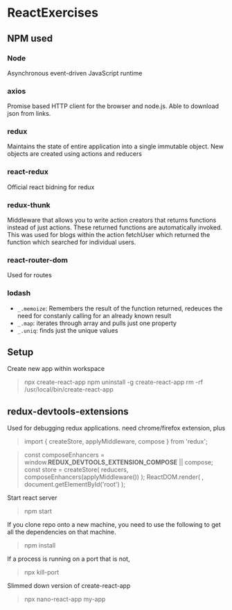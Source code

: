 # ReactExercises 

## NPM used

### Node
Asynchronous event-driven JavaScript runtime

### axios
Promise based HTTP client for the browser and node.js. Able to download json from links.

### redux
Maintains the state of entire application into a single immutable object. New objects are created using actions and reducers

### react-redux
Official react bidning for redux

### redux-thunk
Middleware that allows you to write action creators that returns functions instead of just actions. These returned functions are automatically invoked. This was used for blogs within the action fetchUser which returned the function which searched for individual users. 

### react-router-dom
Used for routes

### lodash 
* ``_.memoize``: Remembers the result of the function returned, redeuces the need for constanly calling for an already known result
* ``_.map``: iterates through array and pulls just one property
* ``_.uniq``: finds just the unique values


## Setup
Create new app within workspace
  >npx create-react-app <name of project>
  >npm uninstall -g create-react-app
  >rm -rf /usr/local/bin/create-react-app

## redux-devtools-extensions
Used for debugging redux applications. need chrome/firefox extension, plus 
  > import { createStore, applyMiddleware, compose } from 'redux';  

  >const composeEnhancers = window.__REDUX_DEVTOOLS_EXTENSION_COMPOSE__ || compose;
  >const store = createStore(
  >    reducers,
  >    composeEnhancers(applyMiddleware())
  >);
  ReactDOM.render(
    <Provider store={store}>
        <App />
    </Provider>,
    document.getElementById('root')
  >);

Start react server
  >npm start


If you clone repo onto a new machine, you need to use the following to get all the dependencies on that machine.
  >npm install


If a process is running on a port that is not,
  >npx kill-port <port number>


Slimmed down version of create-react-app
  >npx nano-react-app my-app
